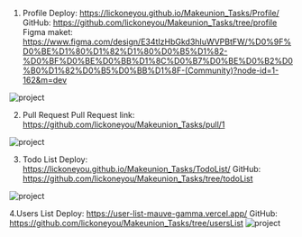 1. Profile
Deploy: https://lickoneyou.github.io/Makeunion_Tasks/Profile/
GitHub: https://github.com/lickoneyou/Makeunion_Tasks/tree/profile
Figma maket: https://www.figma.com/design/E34tIzHbGkd3hIuWVPBtFW/%D0%9F%D0%BE%D1%80%D1%82%D1%80%D0%B5%D1%82-%D0%BF%D0%BE%D0%BB%D1%8C%D0%B7%D0%BE%D0%B2%D0%B0%D1%82%D0%B5%D0%BB%D1%8F-(Community)?node-id=1-162&m=dev
<img alt="project" src="https://private-user-images.githubusercontent.com/106067344/342807646-54bfd8dc-938c-41cd-a0b3-3849e8fcda4f.png?jwt=eyJhbGciOiJIUzI1NiIsInR5cCI6IkpXVCJ9.eyJpc3MiOiJnaXRodWIuY29tIiwiYXVkIjoicmF3LmdpdGh1YnVzZXJjb250ZW50LmNvbSIsImtleSI6ImtleTUiLCJleHAiOjE3MTkzMzI0MjgsIm5iZiI6MTcxOTMzMjEyOCwicGF0aCI6Ii8xMDYwNjczNDQvMzQyODA3NjQ2LTU0YmZkOGRjLTkzOGMtNDFjZC1hMGIzLTM4NDllOGZjZGE0Zi5wbmc_WC1BbXotQWxnb3JpdGhtPUFXUzQtSE1BQy1TSEEyNTYmWC1BbXotQ3JlZGVudGlhbD1BS0lBVkNPRFlMU0E1M1BRSzRaQSUyRjIwMjQwNjI1JTJGdXMtZWFzdC0xJTJGczMlMkZhd3M0X3JlcXVlc3QmWC1BbXotRGF0ZT0yMDI0MDYyNVQxNjE1MjhaJlgtQW16LUV4cGlyZXM9MzAwJlgtQW16LVNpZ25hdHVyZT1mMzBjN2U2MDViOGY2NjNlNDE2NzJlZDIxM2IzOGUwZDQ5YjY5NzIyMmZmNTQzMGI1YWEyM2IwYzBlNjRkYzEwJlgtQW16LVNpZ25lZEhlYWRlcnM9aG9zdCZhY3Rvcl9pZD0wJmtleV9pZD0wJnJlcG9faWQ9MCJ9.QXWhKCsHEfltFTISMRNWbKr9rxTbVnT4SQYvvTjEJjU">

2. Pull Request
Pull Request link: https://github.com/lickoneyou/Makeunion_Tasks/pull/1
<img alt="project" src="https://sun9-57.userapi.com/impg/kHQsLBJCWWAV8dFxW8lYulBWdCFU7H9PgYeraw/fvbeOgGd7RE.jpg?size=1823x1541&quality=95&sign=f69f82a8ff91ebaa23fa529ff7c22320&type=album">

3. Todo List
Deploy: https://lickoneyou.github.io/Makeunion_Tasks/TodoList/
GitHub: https://github.com/lickoneyou/Makeunion_Tasks/tree/todoList
<img alt="project" src="https://private-user-images.githubusercontent.com/106067344/342808263-2b989aab-15ba-4286-a8ad-73bd3a8c3a81.png?jwt=eyJhbGciOiJIUzI1NiIsInR5cCI6IkpXVCJ9.eyJpc3MiOiJnaXRodWIuY29tIiwiYXVkIjoicmF3LmdpdGh1YnVzZXJjb250ZW50LmNvbSIsImtleSI6ImtleTUiLCJleHAiOjE3MTkzMzI0MjgsIm5iZiI6MTcxOTMzMjEyOCwicGF0aCI6Ii8xMDYwNjczNDQvMzQyODA4MjYzLTJiOTg5YWFiLTE1YmEtNDI4Ni1hOGFkLTczYmQzYThjM2E4MS5wbmc_WC1BbXotQWxnb3JpdGhtPUFXUzQtSE1BQy1TSEEyNTYmWC1BbXotQ3JlZGVudGlhbD1BS0lBVkNPRFlMU0E1M1BRSzRaQSUyRjIwMjQwNjI1JTJGdXMtZWFzdC0xJTJGczMlMkZhd3M0X3JlcXVlc3QmWC1BbXotRGF0ZT0yMDI0MDYyNVQxNjE1MjhaJlgtQW16LUV4cGlyZXM9MzAwJlgtQW16LVNpZ25hdHVyZT05MWI1YWMwNDE1ZGM4ZjQwZjRjYmMxNjMyZWE3OTRjY2NhM2RlZDA1NzFhZDVmOTMwODdjNDlmYjZjMzU1ZGUzJlgtQW16LVNpZ25lZEhlYWRlcnM9aG9zdCZhY3Rvcl9pZD0wJmtleV9pZD0wJnJlcG9faWQ9MCJ9.cX8hefSvVAy-7-xMzBr0H8RztGduUsmnXzzOI5blQ2c">

4.Users List
Deploy: https://user-list-mauve-gamma.vercel.app/
GitHub: https://github.com/lickoneyou/Makeunion_Tasks/tree/usersList
<img alt="project" src="https://private-user-images.githubusercontent.com/106067344/342809333-c852da0c-1323-45ba-a522-f5e91acc0b69.png?jwt=eyJhbGciOiJIUzI1NiIsInR5cCI6IkpXVCJ9.eyJpc3MiOiJnaXRodWIuY29tIiwiYXVkIjoicmF3LmdpdGh1YnVzZXJjb250ZW50LmNvbSIsImtleSI6ImtleTUiLCJleHAiOjE3MTkzMzI0MjgsIm5iZiI6MTcxOTMzMjEyOCwicGF0aCI6Ii8xMDYwNjczNDQvMzQyODA5MzMzLWM4NTJkYTBjLTEzMjMtNDViYS1hNTIyLWY1ZTkxYWNjMGI2OS5wbmc_WC1BbXotQWxnb3JpdGhtPUFXUzQtSE1BQy1TSEEyNTYmWC1BbXotQ3JlZGVudGlhbD1BS0lBVkNPRFlMU0E1M1BRSzRaQSUyRjIwMjQwNjI1JTJGdXMtZWFzdC0xJTJGczMlMkZhd3M0X3JlcXVlc3QmWC1BbXotRGF0ZT0yMDI0MDYyNVQxNjE1MjhaJlgtQW16LUV4cGlyZXM9MzAwJlgtQW16LVNpZ25hdHVyZT0wZDIyZGZlYmUyNGY1NWU4YTliZWUzZmIxNTEwZGE1Yjg1YTgwYjQyZTgzOTI1OTNlZDcxZWFlN2EzZWNmM2RkJlgtQW16LVNpZ25lZEhlYWRlcnM9aG9zdCZhY3Rvcl9pZD0wJmtleV9pZD0wJnJlcG9faWQ9MCJ9.ga-HE5yNe5IJzQkJ1PYyxJDm8pm_NsE7vNdr_27AGjk">
